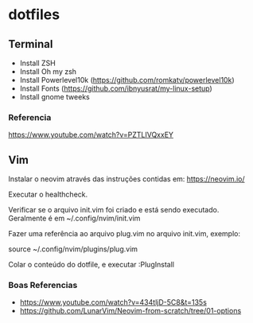 # dotfiles
## Terminal
* Install ZSH
* Install Oh my zsh
* Install Powerlevel10k (https://github.com/romkatv/powerlevel10k)
* Install Fonts (https://github.com/ibnyusrat/my-linux-setup)
* Install gnome tweeks

### Referencia

https://www.youtube.com/watch?v=PZTLIVQxxEY

## Vim

Instalar o neovim através das instruções contidas em: https://neovim.io/

Executar o healthcheck.

Verificar se o arquivo init.vim foi criado e está sendo executado. Geralmente é em  ~/.config/nvim/init.vim

Fazer uma referência ao arquivo plug.vim no arquivo init.vim, exemplo:

source ~/.config/nvim/plugins/plug.vim

Colar o conteúdo do dotfile, e executar :PlugInstall

### Boas Referencias
* https://www.youtube.com/watch?v=434tljD-5C8&t=135s
* https://github.com/LunarVim/Neovim-from-scratch/tree/01-options

